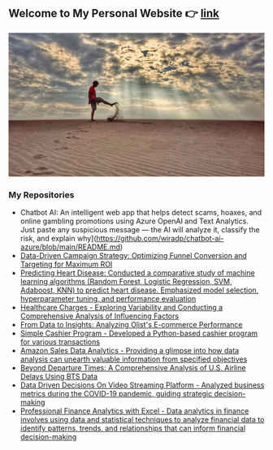 ## Welcome to My Personal Website :point_right: [link](https://wiradp.github.io/)

![bg](dist/img/about-wira-bg2.jpg)

### My Repositories

- Chatbot AI: An intelligent web app that helps detect scams, hoaxes, and online gambling promotions using Azure OpenAI and Text Analytics. Just paste any suspicious message — the AI will analyze it, classify the risk, and explain why](https://github.com/wiradp/chatbot-ai-azure/blob/main/README.md)
- [Data-Driven Campaign Strategy: Optimizing Funnel Conversion and Targeting for Maximum ROI](https://github.com/wiradp/sales-conversion/blob/main/README.md)
- [Predicting Heart Disease: Conducted a comparative study of machine learning algorithms (Random Forest, Logistic Regression, SVM, Adaboost, KNN) to predict heart disease. Emphasized model selection, hyperparameter tuning, and performance evaluation](https://github.com/wiradp/heart_disease_project/blob/main/README.md)
- [Healthcare Charges - Exploring Variability and Conducting a Comprehensive Analysis of Influencing Factors](https://github.com/wiradp/tagihan-kesehatan-data-analyst/blob/main/README.md)
- [From Data to Insights: Analyzing Olist's E-commerce Performance](https://github.com/wiradp/olist-e-commerce-data-analysis)
- [Simple Cashier Program - Developed a Python-based cashier program for various transactions](https://github.com/wiradp/program-minimarket)
- [Amazon Sales Data Analytics - Providing a glimpse into how data analysis can unearth valuable information from specified objectives](https://github.com/wiradp/amazon-sales-data-analytics)
- [Beyond Departure Times: A Comprehensive Analysis of U.S. Airline Delays Using BTS Data](https://github.com/wiradp/airline-delay-in-us-data-analytics)
- [Data Driven Decisions On Video Streaming Platform - Analyzed business metrics during the COVID-19 pandemic, guiding strategic decision-making](https://github.com/wiradp/Data-Driven-Decisions-On-Video-Streaming-Platform-)
- [Professional Finance Analytics with Excel - Data analytics in finance involves using data and statistical techniques to analyze financial data to identify patterns, trends, and relationships that can inform financial decision-making](https://github.com/wiradp/Data-Analytic-Professional-Finance-Analytics-with-Excel)

